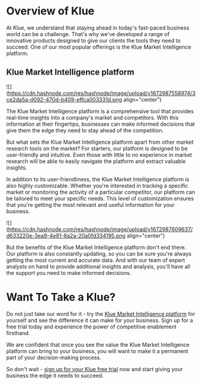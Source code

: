 # Overview of Klue

At Klue, we understand that staying ahead in today's fast-paced business world can be a challenge. That's why we've developed a range of innovative products designed to give our clients the tools they need to succeed. One of our most popular offerings is the Klue Market Intelligence platform.

## Klue Market Intelligence platform

![](https://cdn.hashnode.com/res/hashnode/image/upload/v1672987558974/3ce2da5a-d092-470d-b409-effca003331d.png align="center")

The Klue Market Intelligence platform is a comprehensive tool that provides real-time insights into a company's market and competitors. With this information at their fingertips, businesses can make informed decisions that give them the edge they need to stay ahead of the competition.

But what sets the Klue Market Intelligence platform apart from other market research tools on the market? For starters, our platform is designed to be user-friendly and intuitive. Even those with little to no experience in market research will be able to easily navigate the platform and extract valuable insights.

In addition to its user-friendliness, the Klue Market Intelligence platform is also highly customizable. Whether you're interested in tracking a specific market or monitoring the activity of a particular competitor, our platform can be tailored to meet your specific needs. This level of customization ensures that you're getting the most relevant and useful information for your business.

![](https://cdn.hashnode.com/res/hashnode/image/upload/v1672987609637/d633220e-3ea9-4e91-8a2a-20a0fd334195.png align="center")

But the benefits of the Klue Market Intelligence platform don't end there. Our platform is also constantly updating, so you can be sure you're always getting the most current and accurate data. And with our team of expert analysts on hand to provide additional insights and analysis, you'll have all the support you need to make informed decisions.

# Want To Take a Klue?

Do not just take our word for it - try the [Klue Market Intelligence platform](https://klue.com/) for yourself and see the difference it can make for your business. Sign up for a free trial today and experience the power of competitive enablement firsthand.

We are confident that once you see the value the Klue Market Intelligence platform can bring to your business, you will want to make it a permanent part of your decision-making process.

So don't wait - [sign up for your Klue free trial](https://klue.com/) now and start giving your business the edge it needs to succeed.
